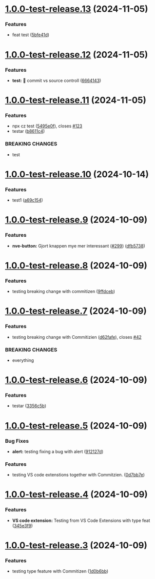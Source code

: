 # [1.0.0-test-release.13](https://github.com/NVE/Designsystem/compare/v1.0.0-test-release.12...v1.0.0-test-release.13) (2024-11-05)


### Features

* feat test ([5bfe41d](https://github.com/NVE/Designsystem/commit/5bfe41d42bf8c2fc1cf9bb6059a3e4befd2c2f9a))

# [1.0.0-test-release.12](https://github.com/NVE/Designsystem/compare/v1.0.0-test-release.11...v1.0.0-test-release.12) (2024-11-05)


### Features

* **test:** :art: commit vs source controll ([6664143](https://github.com/NVE/Designsystem/commit/666414373114f06302657e8bb5d92db4b326415a))

# [1.0.0-test-release.11](https://github.com/NVE/Designsystem/compare/v1.0.0-test-release.10...v1.0.0-test-release.11) (2024-11-05)


### Features

* npx cz test ([5495e0f](https://github.com/NVE/Designsystem/commit/5495e0fd405a26a8e0d3fcc9d73d19b680a3546c)), closes [#123](https://github.com/NVE/Designsystem/issues/123)
* testar ([b8611c4](https://github.com/NVE/Designsystem/commit/b8611c42a83b1e862cc6d0ae2afd5b3d77a94c2d))


### BREAKING CHANGES

* test

# [1.0.0-test-release.10](https://github.com/NVE/Designsystem/compare/v1.0.0-test-release.9...v1.0.0-test-release.10) (2024-10-14)


### Features

* test1 ([a69c154](https://github.com/NVE/Designsystem/commit/a69c1547f9d5f2b82998f0facff3f425e640e9e7))

# [1.0.0-test-release.9](https://github.com/NVE/Designsystem/compare/v1.0.0-test-release.8...v1.0.0-test-release.9) (2024-10-09)


### Features

* **nve-button:** Gjort knappen mye mer interessant ([#299](https://github.com/NVE/Designsystem/issues/299)) ([dfb5738](https://github.com/NVE/Designsystem/commit/dfb57384115879e72f115d1d6a5ee513edae7ad0))

# [1.0.0-test-release.8](https://github.com/NVE/Designsystem/compare/v1.0.0-test-release.7...v1.0.0-test-release.8) (2024-10-09)


### Features

* testing breaking change with commitizen ([9ffdceb](https://github.com/NVE/Designsystem/commit/9ffdceb03f245e1d8466675c5955ca3973fdd322))

# [1.0.0-test-release.7](https://github.com/NVE/Designsystem/compare/v1.0.0-test-release.6...v1.0.0-test-release.7) (2024-10-09)


### Features

* testing breaking change with Commitizien ([d62fafe](https://github.com/NVE/Designsystem/commit/d62fafe0195346b6947b677418ec86d7fb40dbd8)), closes [#42](https://github.com/NVE/Designsystem/issues/42)


### BREAKING CHANGES

* everything

# [1.0.0-test-release.6](https://github.com/NVE/Designsystem/compare/v1.0.0-test-release.5...v1.0.0-test-release.6) (2024-10-09)


### Features

* testar ([3356c5b](https://github.com/NVE/Designsystem/commit/3356c5b9a35f62861fa955a6c83b39a54d0a8306))

# [1.0.0-test-release.5](https://github.com/NVE/Designsystem/compare/v1.0.0-test-release.4...v1.0.0-test-release.5) (2024-10-09)


### Bug Fixes

* **alert:** testing fixing a bug with alert ([912127d](https://github.com/NVE/Designsystem/commit/912127da53006d7b72e64c2201cc83f1c1d8efe4))


### Features

* testing VS code extenstions together with Commitzien. ([0d7bb7e](https://github.com/NVE/Designsystem/commit/0d7bb7eb5cbcccf1056ec87bd44bed7152ade589))

# [1.0.0-test-release.4](https://github.com/NVE/Designsystem/compare/v1.0.0-test-release.3...v1.0.0-test-release.4) (2024-10-09)


### Features

* **VS code extension:** Testing from VS Code Extensions with type feat ([345e3f9](https://github.com/NVE/Designsystem/commit/345e3f9658d5d26f984ad1c58e4544e8d408adcd))

# [1.0.0-test-release.3](https://github.com/NVE/Designsystem/compare/v1.0.0-test-release.2...v1.0.0-test-release.3) (2024-10-09)


### Features

* testing type feature with Commitizen ([1d0b6bb](https://github.com/NVE/Designsystem/commit/1d0b6bbcf60cdf45b4503f62ddcf1e67e3011655))
